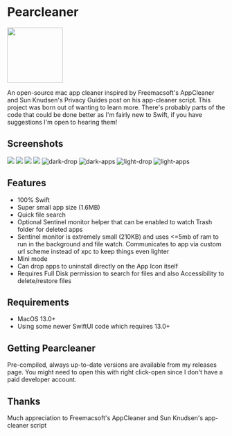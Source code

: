 # Pearcleaner

<img src="https://github.com/alienator88/Pearcleaner/assets/6263626/6f22c4fa-fb3a-43aa-82ad-70f043b8fc88" width="128" height="128" />

An open-source mac app cleaner inspired by Freemacsoft's AppCleaner and Sun Knudsen's Privacy Guides post on his app-cleaner script.
This project was born out of wanting to learn more. There's probably parts of the code that could be done better as I'm fairly new to Swift, if you have suggestions I'm open to hearing them!

## Screenshots

![](https://github.com/alienator88/Pearcleaner/assets/6263626/aa48fd55-df2f-450c-a0c0-bf9507d7a465)
![](https://github.com/alienator88/Pearcleaner/assets/6263626/036eae34-a9f0-4126-943a-376074e95067)
![](https://github.com/alienator88/Pearcleaner/assets/6263626/230674bf-9f16-4b84-9b7f-e0113b4a8358)
![](https://github.com/alienator88/Pearcleaner/assets/6263626/fc2b9568-cbb1-4a94-991c-0491252d7c02)
![dark-drop](https://github.com/alienator88/Pearcleaner/assets/6263626/42ba2555-be33-4161-8d08-b22519a7a353)
![dark-apps](https://github.com/alienator88/Pearcleaner/assets/6263626/a01357bf-75e8-4d2b-95b4-c6f306ed1dc4)
![light-drop](https://github.com/alienator88/Pearcleaner/assets/6263626/afc61501-15e9-4db7-9f39-c8f46e27e01a)
![light-apps](https://github.com/alienator88/Pearcleaner/assets/6263626/d2fa920f-474b-4007-b54d-04ad31b994e4)


## Features
- 100% Swift
- Super small app size (1.6MB)
- Quick file search
- Optional Sentinel monitor helper that can be enabled to watch Trash folder for deleted apps
- Sentinel monitor is extremely small (210KB) and uses <=5mb of ram to run in the background and file watch. Communicates to app via custom url scheme instead of xpc to keep things even lighter
- Mini mode
- Can drop apps to uninstall directly on the App Icon itself
- Requires Full Disk permission to search for files and also Accessibility to delete/restore files

## Requirements
- MacOS 13.0+
- Using some newer SwiftUI code which requires 13.0+

## Getting Pearcleaner

Pre-compiled, always up-to-date versions are available from my releases page.
You might need to open this with right click-open since I don't have a paid developer account.

## Thanks

Much appreciation to Freemacsoft's AppCleaner and Sun Knudsen's app-cleaner script
